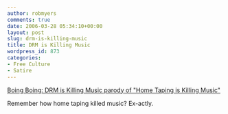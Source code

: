 ```yaml
---
author: robmyers
comments: true
date: 2006-03-28 05:34:10+00:00
layout: post
slug: drm-is-killing-music
title: DRM is Killing Music
wordpress_id: 873
categories:
- Free Culture
- Satire
---
```


[Boing Boing: DRM is Killing Music parody of "Home Taping is Killing Music"](http://www.boingboing.net/2006/03/27/drm_is_killing_music.html)  
  
Remember how home taping killed music? Ex-actly.  


